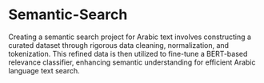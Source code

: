 # Semantic-Search
Creating a semantic search project for Arabic text involves constructing a curated dataset through rigorous data cleaning, normalization, and tokenization. This refined data is then utilized to fine-tune a BERT-based relevance classifier, enhancing semantic understanding for efficient Arabic language text search.
